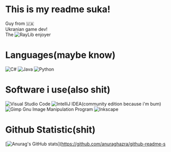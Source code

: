 # This is my readme suka!

Guy from 🇺🇦<br/>
Ukranian game dev!<br/>
The ![RayLib](https://img.shields.io/badge/RAYLIB-FFFFFF?style=for-the-badge&logo=raylib&logoColor=black) enjoyer

# Languages(maybe know)
![C#](https://img.shields.io/badge/c%23-%23239120.svg?style=for-the-badge&logo=csharp&logoColor=white) ![Java](https://img.shields.io/badge/java-%23ED8B00.svg?style=for-the-badge&logo=openjdk&logoColor=white) ![Python](https://img.shields.io/badge/python-3670A0?style=for-the-badge&logo=python&logoColor=ffdd54)

# Software i use(also shit)
![Visual Studio Code](https://img.shields.io/badge/Visual%20Studio%20Code-0078d7.svg?style=for-the-badge&logo=visual-studio-code&logoColor=white) ![IntelliJ IDEA](https://img.shields.io/badge/IntelliJIDEA-000000.svg?style=for-the-badge&logo=intellij-idea&logoColor=white)(community edition because i'm bum) ![Gimp Gnu Image Manipulation Program](https://img.shields.io/badge/Gimp-657D8B?style=for-the-badge&logo=gimp&logoColor=FFFFFF) ![Inkscape](https://img.shields.io/badge/Inkscape-e0e0e0?style=for-the-badge&logo=inkscape&logoColor=080A13) 

# Github Statistic(shit)
[![Anurag's GitHub stats](https://github-readme-stats.vercel.app/api?username=Binzigamese&show_icons=true&theme=omni)](https://github.com/anuraghazra/github-readme-s

